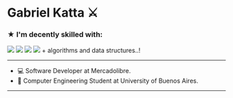 <h1 align="left"><b>Gabriel Katta ⚔︎ </b></h1>

### ★ I'm decently skilled with:
<div>
<img src = "https://img.shields.io/badge/Python-3776AB?style=for-the-badge&logo=python&logoColor=white"/>
<img src = "https://img.shields.io/badge/C-00599C?style=for-the-badge&logo=c&logoColor=white" />
<img src = "https://img.shields.io/badge/Java-ED8B00?style=for-the-badge&logo=java&logoColor=white"/>
<img src = "https://img.shields.io/badge/Spring-6DB33F?style=for-the-badge&logo=spring&logoColor=white" />
  + algorithms and data structures..!
</div>

-------------------
- 💻  Software Developer at Mercadolibre.
- 📓  Computer Engineering Student at University of Buenos Aires.
-------------------


